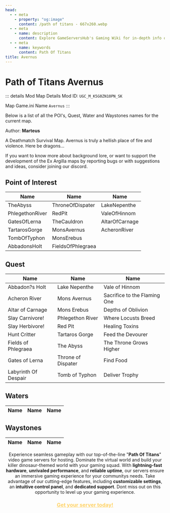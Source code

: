 ```yaml
---
head:
  - - meta
    - property: "og:image"
      content: /path of titans - 667x260.webp
  - - meta
    - name: description
      content: Explore GameServersHub's Gaming Wiki for in-depth info on Path of Titans. Find details on gameplay, features, and updates for the ultimate dino MMO adventure!
  - - meta
    - name: keywords
      content: Path Of Titans
title: Avernus
---
```


# Path of Titans Avernus

::: details Mod Map Details
Mod ID: `UGC_M_K5G0ZN10PN_SK`

Map Game.ini Name `Avernus`
:::

Below is a list of all the POI's, Quest, Water and Waystones names for the current map.

Author: **Marteus**

A Deathmatch Survival Map.
Avernus is truly a hellish place of fire and violence. Here be dragons...

If you want to know more about background lore, or want to support the development of
the Ex Argilla maps by reporting bugs or with suggestions and ideas, consider joining our discord.

## Point of Interest

| Name            | Name              | Name           |
| --------------- | ----------------- | -------------- |
| TheAbyss        | ThroneOfDispater  | LakeNepenthe   |
| PhlegethonRiver | RedPit            | ValeOfHinnom   |
| GatesOfLerna    | TheCauldron       | AltarOfCarnage |
| TartarosGorge   | MonsAvernus       | AcheronRiver   |
| TombOfTyphon    | MonsErebus        |                |
| AbbadonsHolt    | FieldsOfPhlegraea |                |

## Quest

| Name                 | Name               | Name                         |
| -------------------- | ------------------ | ---------------------------- |
| Abbadon?s Holt       | Lake Nepenthe      | Vale of Hinnom               |
| Acheron River        | Mons Avernus       | Sacrifice to the Flaming One |
| Altar of Carnage     | Mons Erebus        | Depths of Oblivion           |
| Slay Carnivore!      | Phlegethon River   | Where Locusts Breed          |
| Slay Herbivore!      | Red Pit            | Healing Toxins               |
| Hunt Critter         | Tartaros Gorge     | Feed the Devourer            |
| Fields of Phlegraea  | The Abyss          | The Throne Grows Higher      |
| Gates of Lerna       | Throne of Dispater | Find Food                    |
| Labyrinth Of Despair | Tomb of Typhon     | Deliver Trophy               |

## Waters

| Name | Name | Name |
| ---- | ---- | ---- |

## Waystones

| Name | Name | Name |
| ---- | ---- | ---- |

<p style="text-align: center;"><span data-preserver-spaces="true">Experience seamless gameplay with our top-of-the-line "</span><strong><span data-preserver-spaces="true">Path Of Titans</span></strong><span data-preserver-spaces="true">" video game servers for hosting. Dominate the virtual world and build your killer dinosaur-themed world with your gaming squad. </span><span data-preserver-spaces="true">With </span><strong><span data-preserver-spaces="true">lightning-fast hardware</span></strong><span data-preserver-spaces="true">, </span><strong><span data-preserver-spaces="true">unrivaled performance</span></strong><span data-preserver-spaces="true">, and </span><strong><span data-preserver-spaces="true">reliable uptime</span></strong><span data-preserver-spaces="true">, our servers ensure an immersive gaming experience for your communitys needs. </span><span data-preserver-spaces="true">Take advantage of our cutting-edge features, including </span><strong><span data-preserver-spaces="true">customizable settings</span></strong><span data-preserver-spaces="true">, an </span><strong><span data-preserver-spaces="true">intuitive control panel</span></strong><span data-preserver-spaces="true">, and </span><strong><span data-preserver-spaces="true">dedicated support</span></strong><span data-preserver-spaces="true">. Dont miss out on this opportunity to level up your gaming experience.</span></p>
<h3 style="text-align: center;"><span style="color: #ffd369;"><a style="color: #ffd369;" href="https://gameservershub.com/hostin./path-of-titans/"><strong>Get your server today!</strong></a></span></h3>
